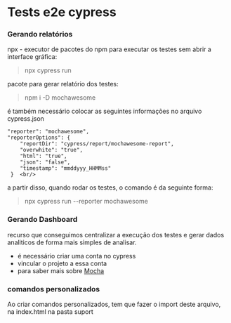 # Tests e2e cypress

### Gerando relatórios
npx - executor de pacotes do npm
para executar os testes sem abrir a interface gráfica:
> npx cypress run 

pacote para gerar relatório dos testes:
> npm i -D mochawesome

é também necessário colocar as seguintes informações no arquivo cypress.json

    "reporter": "mochawesome",
    "reporterOptions": { 
        "reportDir": "cypress/report/mochawesome-report",
        "overwhite": "true",
        "html": "true",
        "json": "false",
        "timestamp": "mmddyyy_HHMMss"
     }  <br/>

a partir disso, quando rodar os testes, o comando é da seguinte forma:
> npx cypress run --reporter mochawesome

### Gerando Dashboard
recurso que conseguimos centralizar a execução dos testes e gerar dados analiticos de forma mais simples de analisar.

* é necessário criar uma conta no cypress
* vincular o projeto a essa conta
* para saber mais sobre [Mocha](https://mochajs.org/)

### comandos personalizados
Ao criar comandos personalizados, tem que fazer o import deste arquivo, na index.html na pasta suport